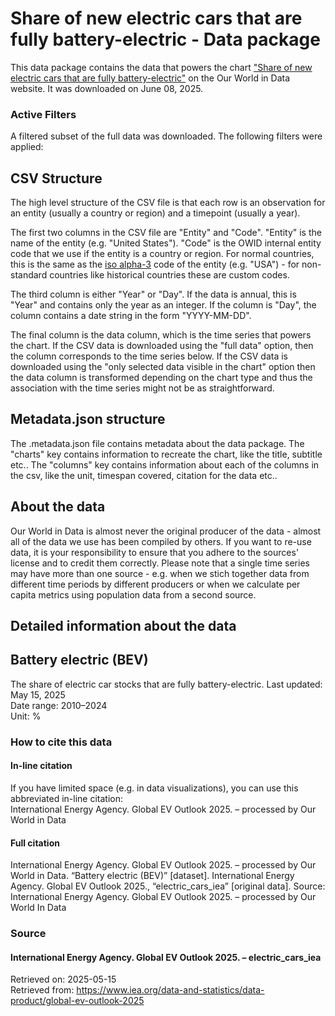 # Share of new electric cars that are fully battery-electric - Data package

This data package contains the data that powers the chart ["Share of new electric cars that are fully battery-electric"](https://ourworldindata.org/grapher/bev-share-new-ev?v=1&csvType=full&useColumnShortNames=false) on the Our World in Data website. It was downloaded on June 08, 2025.

### Active Filters

A filtered subset of the full data was downloaded. The following filters were applied:

## CSV Structure

The high level structure of the CSV file is that each row is an observation for an entity (usually a country or region) and a timepoint (usually a year).

The first two columns in the CSV file are "Entity" and "Code". "Entity" is the name of the entity (e.g. "United States"). "Code" is the OWID internal entity code that we use if the entity is a country or region. For normal countries, this is the same as the [iso alpha-3](https://en.wikipedia.org/wiki/ISO_3166-1_alpha-3) code of the entity (e.g. "USA") - for non-standard countries like historical countries these are custom codes.

The third column is either "Year" or "Day". If the data is annual, this is "Year" and contains only the year as an integer. If the column is "Day", the column contains a date string in the form "YYYY-MM-DD".

The final column is the data column, which is the time series that powers the chart. If the CSV data is downloaded using the "full data" option, then the column corresponds to the time series below. If the CSV data is downloaded using the "only selected data visible in the chart" option then the data column is transformed depending on the chart type and thus the association with the time series might not be as straightforward.

## Metadata.json structure

The .metadata.json file contains metadata about the data package. The "charts" key contains information to recreate the chart, like the title, subtitle etc.. The "columns" key contains information about each of the columns in the csv, like the unit, timespan covered, citation for the data etc..

## About the data

Our World in Data is almost never the original producer of the data - almost all of the data we use has been compiled by others. If you want to re-use data, it is your responsibility to ensure that you adhere to the sources' license and to credit them correctly. Please note that a single time series may have more than one source - e.g. when we stich together data from different time periods by different producers or when we calculate per capita metrics using population data from a second source.

## Detailed information about the data


## Battery electric (BEV)
The share of electric car stocks that are fully battery-electric.
Last updated: May 15, 2025  
Date range: 2010–2024  
Unit: %  


### How to cite this data

#### In-line citation
If you have limited space (e.g. in data visualizations), you can use this abbreviated in-line citation:  
International Energy Agency. Global EV Outlook 2025. – processed by Our World in Data

#### Full citation
International Energy Agency. Global EV Outlook 2025. – processed by Our World in Data. “Battery electric (BEV)” [dataset]. International Energy Agency. Global EV Outlook 2025., “electric_cars_iea” [original data].
Source: International Energy Agency. Global EV Outlook 2025. – processed by Our World In Data

### Source

#### International Energy Agency. Global EV Outlook 2025. – electric_cars_iea
Retrieved on: 2025-05-15  
Retrieved from: https://www.iea.org/data-and-statistics/data-product/global-ev-outlook-2025  


    